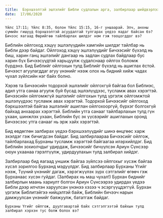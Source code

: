 ```yaml
---
title:  Бэрхшээлтэй эшлэлийг Библи судлалын арга, залбирлаар шийдвэрлэх нь
date:  17/06/2020
---
```


`Үйлс 17:11; Үйлс 8:35, болон Үйлс 15:15, 16-г уншаарай. Элч, анхны сүмийн гишүүд бэрхшээлтэй асуудалтай тулгарах үедээ яадаг байсан бэ? Бичээс яагаад Өөрийгөө тайлбарлах шилдэг ном гэж тооцогддог вэ?`

Библийн ойлгоход хэцүү эшлэлүүдийн хамгийн шилдэг тайлбар нь Библи дээр байдаг. Ойлгоход хэцүү эшлэлүүдийг Бичээсийг бүхэлд нь биш, харин ганц эшлэлийг дангаар нь задлан судлах байдлаар бус харин бүх Бичээсүүдтэй харьцуулж судалснаар ойлгох боломж бүрдэнэ. Бид Библийг ойлгохын тулд Библийг бүхэлд нь ашиглах ёстой. Бичээст агуулагддаг агуу үнэнийг нээж олох нь бидний хийж чадах чухал зүйлсийн нэг байх болно.

Хэрэв та Бичээсийн тодорхой эшлэлийг ойлгохгүй байгаа бол Библиэс, адил утга санаа агуулж буй бусад эшлэлүүдээс, тусламж авах хэрэгтэй. Бичээсийн ойлгомжгүй эшлэлийг ойлгохын тулд үргэлж ойлгомжтой эшлэлүүдээс тусламж авах хэрэгтэй. Тодорхой Бичээсийг ойлгоход бэрхшээлтэй байгаа эшлэлийг ашиглан ойлгохооргүй, бүрхэг болгохгүй байхад анхаарах хэрэгтэй. Библийн утга санааг тайлбарлахын тулд гүн ухаан, шинжлэх ухаан, Библийн бус эх үүсвэрийг ашиглахын оронд Бичээсээс утга санааг нь эрж хайх хэрэгтэй.

Бид өвдөглөн залбирах үедээ бэрхшээлүүдийг шинэ өнцгөөс харж эхэлдэг гэж бичигдсэн байдаг. Бид залбирлаараа Бичээсийг ойлгож, тайлбарлахад Бурханы тусламж хэрэгтэй байгаагаа илэрхийлдэг. Бид Библийн зохиолчдыг удирдаж, Бичээсийг бичүүлсэн Ариун Сүнсээр оюун ухаанаа гэрэлтүүлж, удирдуулахын тулд залбирал хийдэг.

Залбирлаар бид яагаад уншиж байгаа зүйлсээ ойлгохыг хүсэж байгаа хүсэл зорилгоо Бурханд мэдүүлдэг. Бид залбирлаар Бурханы Үгийг нээж, Түүний үнэнийг дагаж, хэрэгжүүлэх зүрх сэтгэлийг өгөөч гэж Бурханаас хүсэн гуйдаг. (Залбирах нь маш чухал!) Бурхан биднийг залбирлын маань хариулт болгон Ариун Сүнсээрээ удирдах үедээ Библи дээр илчлэн харуулсан үнэнээ хэзээ ч эсэргүүцдэггүй. Бурхан үргэлж Библитэйгээ нийцэлтэй байж, Библийн бичээч нарын дамжуулсан үнэнийг баяжуулж, бататгаж байдаг.

`Бурханы Үгийг ойлгож, дуулгавартай байх сэтгэлгээтэй байхын тулд залбирал хэрхэн тус болж болох вэ?`